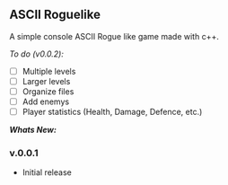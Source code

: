 ## ASCII Roguelike
A simple console ASCII Rogue like game made with c++.

*To do (v0.0.2):*
- [ ] Multiple levels
- [ ] Larger levels
- [ ] Organize files
- [ ] Add enemys
- [ ] Player statistics (Health, Damage, Defence, etc.)

__*Whats New:*__
### v.0.0.1
- Initial release
